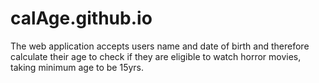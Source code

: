 # calAge.github.io
The web application accepts users name and date of birth and therefore calculate their age to check if they are eligible to watch horror movies, taking minimum age to be 15yrs.
